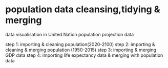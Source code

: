 # population data cleansing,tidying & merging
data visualisation in United Nation population projection data

step 1: importing & cleaning population(2020-2100)
step 2: importing & cleaning & merging population (1950-2015)
step 3: importing & merging GDP data
step 4: importing life expectancy data & merging with population data

